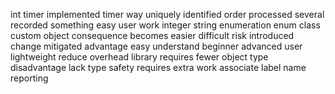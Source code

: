int timer implemented timer way uniquely identified order processed several recorded something easy user work integer string enumeration enum class custom object consequence becomes easier difficult risk introduced change mitigated advantage easy understand beginner advanced user lightweight reduce overhead library requires fewer object type disadvantage lack type safety requires extra work associate label name reporting